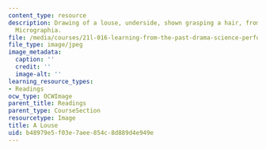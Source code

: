 ```yaml
---
content_type: resource
description: Drawing of a louse, underside, shown grasping a hair, from Robert Hooke's
  Micrographia.
file: /media/courses/21l-016-learning-from-the-past-drama-science-performance-spring-2009/b48979e5f03e7aee854c8d889d4e949e_louse.jpg
file_type: image/jpeg
image_metadata:
  caption: ''
  credit: ''
  image-alt: ''
learning_resource_types:
- Readings
ocw_type: OCWImage
parent_title: Readings
parent_type: CourseSection
resourcetype: Image
title: A Louse
uid: b48979e5-f03e-7aee-854c-8d889d4e949e
---
```

